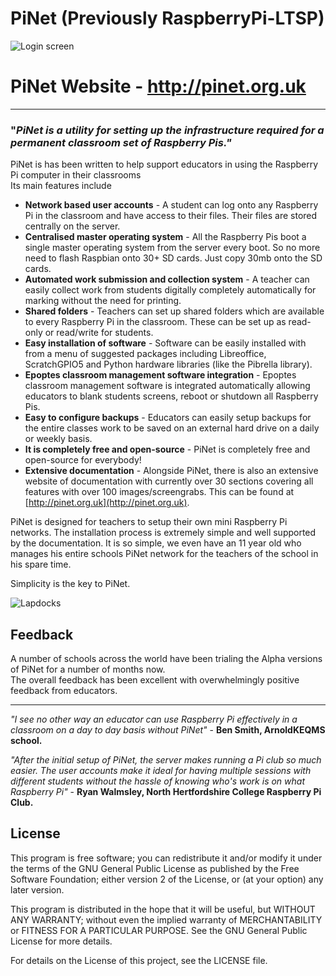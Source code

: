 PiNet (Previously RaspberryPi-LTSP)
================

![Login screen](images/Raspi-Login.png)

# PiNet Website - http://pinet.org.uk    
------   
### "*PiNet is a utility for setting up the infrastructure required for a permanent classroom set of Raspberry Pis."*    
PiNet is has been written to help support educators in using the Raspberry Pi computer in their classrooms   
Its main features include
- **Network based user accounts** - A student can log onto any Raspberry Pi in the classroom and have access to their files. Their files are stored centrally on the server.
- **Centralised master operating system** - All the Raspberry Pis boot a single master operating system from the server every boot. So no more need to flash Raspbian onto 30+ SD cards. Just copy 30mb onto the SD cards.
- **Automated work submission and collection system** - A teacher can easily collect work from students digitally completely automatically for marking without the need for printing.
- **Shared folders** - Teachers can set up shared folders which are available to every Raspberry Pi in the classroom. These can be set up as read-only or read/write for students.   
- **Easy installation of software** - Software can be easily installed with from a menu of suggested packages including Libreoffice, ScratchGPIO5 and Python hardware libraries (like the Pibrella library).  
- **Epoptes classroom management software integration** - Epoptes classroom management software is integrated automatically allowing educators to blank students screens, reboot or shutdown all Raspberry Pis.
- **Easy to configure backups** - Educators can easily setup backups for the entire classes work to be saved on an external hard drive on a daily or weekly basis.   
- **It is completely free and open-source** - PiNet is completely free and open-source for everybody!   
- **Extensive documentation** - Alongside PiNet, there is also an extensive website of documentation with currently over 30 sections covering all features with over 100 images/screengrabs. This can be found at [http://pinet.org.uk](http://pinet.org.uk).   


PiNet is designed for teachers to setup their own mini Raspberry Pi networks.
The installation process is extremely simple and well supported by the documentation.
It is so simple, we even have an 11 year old who manages his entire schools PiNet network for the teachers of the school in his spare time.      

Simplicity is the key to PiNet.   


![Lapdocks](images/lapdock-ltsp.jpg)

## Feedback
A number of schools across the world have been trialing the Alpha versions of PiNet for a number of months now.   
The overall feedback has been excellent with overwhelmingly positive feedback from educators.   

----

*"I see no other way an educator can use Raspberry Pi effectively in a classroom on a day to day basis without PiNet"* - **Ben Smith, ArnoldKEQMS school.**   

*"After the initial setup of PiNet, the server makes running a Pi club so much easier. The user accounts make it ideal for having multiple sessions with different students without the hassle of knowing who's work is on what Raspberry Pi"* - **Ryan Walmsley, North Hertfordshire College
Raspberry Pi Club.**


## License

This program is free software; you can redistribute it and/or modify
it under the terms of the GNU General Public License as published by
the Free Software Foundation; either version 2 of the License, or
(at your option) any later version.   

This program is distributed in the hope that it will be useful,
but WITHOUT ANY WARRANTY; without even the implied warranty of
MERCHANTABILITY or FITNESS FOR A PARTICULAR PURPOSE.  See the
GNU General Public License for more details.    

For details on the License of this project, see the LICENSE file.
